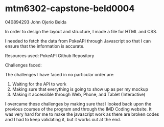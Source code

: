 # mtm6302-capstone-beld0004

040894293
John Ojerio Belda


In order to design the layout and structure, I made a file for HTML and CSS.

I needed to fetch the data from PokeAPI through Javascript so that I can ensure that the information is accurate.

Resources used:
PokeAPI
Github Repository

Challenges faced: 

The challenges I have faced in no particular order are: 

1. Waiting for the API to work
2. Making sure that everything is going to show up as per my mockup
3. Making it accessible through Web, Phone, and Tablet (Interactive)

I overcame these challenges by making sure that I looked back upon the previous courses of the program and through the IMD Coding website. It was very hard for me to make the javascript work as there are broken codes and I had to keep validating it, but it works out at the end.